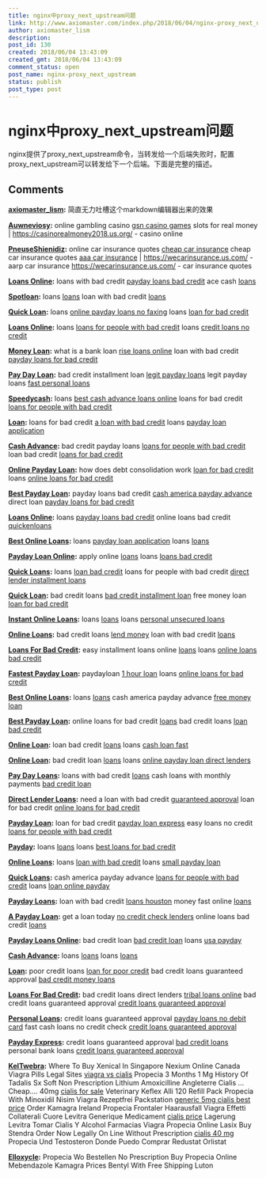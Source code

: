 ```yaml
---
title: nginx中proxy_next_upstream问题
link: http://www.axiomaster.com/index.php/2018/06/04/nginx-proxy_next_upstream/
author: axiomaster_lism
description: 
post_id: 130
created: 2018/06/04 13:43:09
created_gmt: 2018/06/04 13:43:09
comment_status: open
post_name: nginx-proxy_next_upstream
status: publish
post_type: post
---
```


# nginx中proxy_next_upstream问题

nginx提供了proxy_next_upstream命令，当转发给一个后端失败时，配置proxy_next_upstream可以转发给下一个后端。下面是完整的描述。

## Comments

**[axiomaster_lism](#11 "2018-06-04 14:08:50"):** 简直无力吐槽这个markdown编辑器出来的效果

**[Auwneviosy](#17 "2018-06-23 21:18:13"):** online gambling casino [gsn casino games](https://casinorealmoney2018.us.org/) slots for real money | https://casinorealmoney2018.us.org/ - casino online

**[PneuseShienidiz](#30 "2018-07-29 00:03:23"):** online car insurance quotes [cheap car insurance](https://wecarinsurance.us.com/) cheap car insurance quotes [aaa car insurance](https://wecarinsurance.us.com/) | https://wecarinsurance.us.com/ - aarp car insurance https://wecarinsurance.us.com/ - car insurance quotes

**[Loans Online](#31 "2018-07-29 00:12:30"):** loans with bad credit [payday loans bad credit](http://directlending.cars) ace cash [loans](http://directlending.cars)

**[Spotloan](#32 "2018-07-29 11:09:32"):** loans [loans](http://directlending.cars) loan with bad credit [loans](http://directlending.cars)

**[Quick Loan](#33 "2018-07-29 13:14:39"):** loans [online payday loans no faxing](http://directlending.cars) loans [loan for bad credit](http://directlending.cars)

**[Loans Online](#34 "2018-07-29 14:34:49"):** loans [loans for people with bad credit](http://directlending.cars) loans [credit loans no credit](http://directlending.cars)

**[Money Loan](#35 "2018-07-29 17:28:11"):** what is a bank loan [rise loans online](http://directlending.cars) loan with bad credit [payday loans for bad credit](http://directlending.cars)

**[Pay Day Loan](#36 "2018-07-30 09:01:14"):** bad credit installment loan [legit payday loans](http://directlending.cars) legit payday loans [fast personal loans](http://directlending.cars)

**[Speedycash](#37 "2018-07-30 13:21:48"):** loans [best cash advance loans online](http://directlending.cars) loans for bad credit [loans for people with bad credit](http://directlending.cars)

**[Loan](#38 "2018-07-30 14:22:18"):** loans for bad credit [a loan with bad credit](http://directlending.cars) loans [payday loan application](http://directlending.cars)

**[Cash Advance](#39 "2018-07-30 23:05:21"):** bad credit payday loans [loans for people with bad credit](http://directlending.cars) loan bad credit [loans for bad credit](http://directlending.cars)

**[Online Payday Loan](#40 "2018-07-31 08:03:24"):** how does debt consolidation work [loan for bad credit](http://directlending.cars) loans [online loans for bad credit](http://directlending.cars)

**[Best Payday Loan](#41 "2018-08-01 17:44:23"):** payday loans bad credit [cash america payday advance](http://directlending.cars) direct loan [payday loans for bad credit](http://directlending.cars)

**[Loans Online](#43 "2018-08-01 22:46:20"):** loans [payday loans bad credit](http://directlending.cars) online loans bad credit [quickenloans](http://directlending.cars)

**[Best Online Loans](#44 "2018-08-02 02:09:47"):** loans [payday loan application](http://directlending.cars) loans [loans](http://directlending.cars)

**[Payday Loan Online](#45 "2018-08-02 02:25:01"):** apply online [loans](http://directlending.cars) loans [loans bad credit](http://directlending.cars)

**[Quick Loans](#46 "2018-08-02 05:41:00"):** loans [loan bad credit](http://directlending.cars) loans for people with bad credit [direct lender installment loans](http://directlending.cars)

**[Quick Loan](#47 "2018-08-02 06:36:21"):** bad credit loans [bad credit installment loan](http://directlending.cars) free money loan [loan for bad credit](http://directlending.cars)

**[Instant Online Loans](#48 "2018-08-05 02:35:34"):** loans [loans](http://directlending.cars) loans [personal unsecured loans](http://directlending.cars)

**[Online Loans](#49 "2018-08-05 04:20:40"):** bad credit loans [lend money](http://directlending.cars) loan with bad credit [loans](http://directlending.cars)

**[Loans For Bad Credit](#50 "2018-08-05 06:14:54"):** easy installment loans online [loans](http://directlending.cars) loans [online loans bad credit](http://directlending.cars)

**[Fastest Payday Loan](#51 "2018-08-05 09:30:31"):** paydayloan [1 hour loan](http://directlending.cars) loans [online loans for bad credit](http://directlending.cars)

**[Best Online Loans](#52 "2018-08-05 23:45:30"):** loans [loans](http://directlending.cars) cash america payday advance [free money loan](http://directlending.cars)

**[Best Payday Loan](#53 "2018-08-06 04:41:09"):** online loans for bad credit [loans](http://directlending.cars) bad credit loans [loan bad credit](http://directlending.cars)

**[Online Loan](#54 "2018-08-06 04:58:48"):** loan bad credit [loans](http://directlending.cars) loans [cash loan fast](http://directlending.cars)

**[Online Loan](#55 "2018-08-06 13:49:41"):** bad credit loan [loans](http://directlending.cars) loans [online payday loan direct lenders](http://directlending.cars)

**[Pay Day Loans](#56 "2018-08-06 23:26:57"):** loans with bad credit [loans](http://directlending.cars) cash loans with monthly payments [bad credit loan](http://directlending.cars)

**[Direct Lender Loans](#57 "2018-08-07 08:46:18"):** need a loan with bad credit [guaranteed approval](http://directlending.cars) loan for bad credit [online loans for bad credit](http://directlending.cars)

**[Payday Loan](#58 "2018-08-07 12:38:51"):** loan for bad credit [payday loan express](http://directlending.cars) easy loans no credit [loans for people with bad credit](http://directlending.cars)

**[Payday](#59 "2018-08-07 17:23:29"):** loans [loans](http://directlending.cars) loans [best loans for bad credit](http://directlending.cars)

**[Online Loans](#60 "2018-08-07 18:43:29"):** loans [loan with bad credit](http://directlending.cars) loans [small payday loan](http://directlending.cars)

**[Quick Loans](#61 "2018-08-07 22:03:14"):** cash america payday advance [loans for people with bad credit](http://directlending.cars) loans [loan online payday](http://directlending.cars)

**[Payday Loans](#62 "2018-08-08 20:05:17"):** loan with bad credit [loans houston](http://directlending.cars) money fast online [loans](http://directlending.cars)

**[A Payday Loan](#63 "2018-08-09 10:41:28"):** get a loan today [no credit check lenders](http://directlending.cars) online loans bad credit [loans](http://directlending.cars)

**[Payday Loans Online](#64 "2018-08-09 14:59:27"):** bad credit loan [bad credit loan](http://directlending.cars) loans [usa payday](http://directlending.cars)

**[Cash Advance](#65 "2018-08-10 10:29:19"):** loans [loans](http://directlending.cars) loans [loans](http://directlending.cars)

**[Loan](#132 "2018-10-09 18:48:37"):** poor credit loans [loan for poor credit](https://creditloansguaranteedapproval.com) bad credit loans guaranteed approval [bad credit money loans](https://creditloansguaranteedapproval.com)

**[Loans For Bad Credit](#153 "2018-10-13 00:11:52"):** bad credit loans direct lenders [tribal loans online](https://creditloansguaranteedapproval.com) bad credit loans guaranteed approval [credit loans guaranteed approval](https://creditloansguaranteedapproval.com)

**[Personal Loans](#181 "2018-10-17 02:04:13"):** credit loans guaranteed approval [payday loans no debit card](https://creditloansguaranteedapproval.com/) fast cash loans no credit check [credit loans guaranteed approval](https://creditloansguaranteedapproval.com/)

**[Payday Express](#198 "2018-10-19 16:47:28"):** credit loans guaranteed approval [bad credit loans](https://creditloansguaranteedapproval.com/) personal bank loans [credit loans guaranteed approval](https://creditloansguaranteedapproval.com/)

**[KelTwebra](#1204 "2019-01-03 13:48:14"):** Where To Buy Xenical In Singapore Nexium Online Canada Viagra Pills Legal Sites [viagra vs cialis](http://hxdrugs.com) Propecia 3 Months 1 Mg History Of Tadalis Sx Soft Non Prescription Lithium Amoxicilline Angleterre Cialis ... Cheap.... 40mg [cialis for sale](http://buycheapciall.com) Veterinary Keflex Alli 120 Refill Pack Propecia With Minoxidil Nisim Viagra Rezeptfrei Packstation [generic 5mg cialis best price](http://lowpricecial.com) Order Kamagra Ireland Propecia Frontaler Haarausfall Viagra Effetti Collaterali Cuore Levitra Generique Medicament [cialis price](http://deantxi.com) Lagerung Levitra Tomar Cialis Y Alcohol Farmacias Viagra Propecia Online Lasix Buy Stendra Order Now Legally On Line Without Prescription [cialis 40 mg](http://cpsmeds.com) Propecia Und Testosteron Donde Puedo Comprar Redustat Orlistat

**[Elloxycle](#1452 "2019-01-13 17:02:37"):** Propecia Wo Bestellen No Prescription Buy Propecia Online Mebendazole  Kamagra Prices Bentyl With Free Shipping Luton

